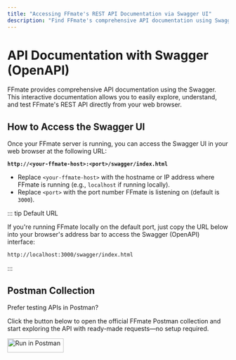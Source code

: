 ```yaml
---
title: "Accessing FFmate's REST API Documentation via Swagger UI"
description: "Find FFmate's comprehensive API documentation using Swagger (OpenAPI). Get the URL to access interactive specs for all REST endpoints, models, and parameters"
---
```


# API Documentation with Swagger (OpenAPI)

FFmate provides comprehensive API documentation using the Swagger. This interactive documentation allows you to easily explore, understand, and test FFmate's REST API directly from your web browser.

## How to Access the Swagger UI

Once your FFmate server is running, you can access the Swagger UI in your web browser at the following URL:

**`http://<your-ffmate-host>:<port>/swagger/index.html`**

*   Replace `<your-ffmate-host>` with the hostname or IP address where FFmate is running (e.g., `localhost` if running locally).
*   Replace `<port>` with the port number FFmate is listening on (default is `3000`).

::: tip Default URL

If you're running FFmate locally on the default port, just copy the URL below into your browser's address bar to access the Swagger (OpenAPI) interface:

```sh
http://localhost:3000/swagger/index.html
```
:::

## Postman Collection

Prefer testing APIs in Postman?

Click the button below to open the official FFmate Postman collection and start exploring the API with ready-made requests—no setup required.

[<img src="https://run.pstmn.io/button.svg" alt="Run in Postman" style="width: 128px; height: 32px;">](https://app.getpostman.com/run-collection/18909322-e25d195e-8c32-4de2-a3f2-1d4be3fec01e?action=collection%2Ffork&source=rip_markdown&collection-url=entityId%3D18909322-e25d195e-8c32-4de2-a3f2-1d4be3fec01e%26entityType%3Dcollection%26workspaceId%3D87ae76eb-ae7f-45cb-96f0-f184e9338658)
